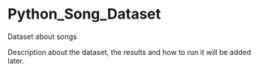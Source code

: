 # Python_Song_Dataset
Dataset about songs

Description about the dataset, the results and how to run it will be added later.  
